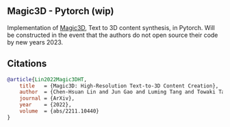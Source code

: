 ## Magic3D - Pytorch (wip)

Implementation of <a href="https://deepimagination.cc/Magic3D/">Magic3D</a>, Text to 3D content synthesis, in Pytorch. Will be constructed in the event that the authors do not open source their code by new years 2023.

## Citations

```bibtex
@article{Lin2022Magic3DHT,
    title   = {Magic3D: High-Resolution Text-to-3D Content Creation},
    author  = {Chen-Hsuan Lin and Jun Gao and Luming Tang and Towaki Takikawa and Xiaohui Zeng and Xun Huang and Karsten Kreis and Sanja Fidler and Ming-Yu Liu and Tsung-Yi Lin},
    journal = {ArXiv},
    year    = {2022},
    volume  = {abs/2211.10440}
}
```
